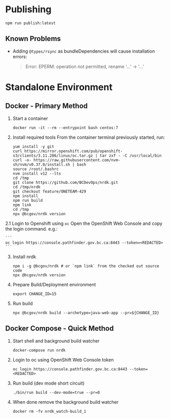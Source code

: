 # Publishing

```
npm run publish:latest
```

## Known Problems

- Adding `@types/rsync` as bundleDependencies will cause installation errors:
  > Error: EPERM: operation not permitted, rename '...' -> '...'

# Standalone Environment

## Docker - Primary Method

1. Start a container

   ```
   docker run -it --rm --entrypoint bash centos:7
   ```

2. Install required tools
   From the container terminal previously started, run:

   ```
   yum install -y git
   curl https://mirror.openshift.com/pub/openshift-v3/clients/3.11.286/linux/oc.tar.gz | tar zxf - -C /usr/local/bin
   curl -o- https://raw.githubusercontent.com/nvm-sh/nvm/v0.37.0/install.sh | bash
   source /root/.bashrc
   nvm install v12 --lts
   cd /tmp
   git clone https://github.com/BCDevOps/nrdk.git
   cd /tmp/nrdk
   git checkout feature/ONETEAM-429
   npm install
   npm run build
   npm link
   cd /tmp
   npx @bcgov/nrdk version
   ```

2.1 Login to Openshift using `oc`
Open the OpenShift Web Console and copy the login command. e.g.:

    ```
    oc login https://console.pathfinder.gov.bc.ca:8443 --token=<REDACTED>
    ```

3. Install nrdk

   ```
   npm i -g @bcgov/nrdk # or `npm link` from the checked out source code
   npx @bcgov/nrdk version
   ```

4. Prepare Build/Deployment environment

   ```
   export CHANGE_ID=15
   ```

5. Run build

   ```
   npx @bcgov/nrdk build --archetype=java-web-app --pr=${CHANGE_ID}
   ```

## Docker Compose - Quick Method

1. Start shell and background build watcher

   ```
   docker-compose run nrdk
   ```

2. Login to oc using OpenShift Web Console token

   ```
   oc login https://console.pathfinder.gov.bc.ca:8443 --token=<REDACTED>
   ```

3. Run build (dev mode short circuit)

   ```
   ./bin/run build --dev-mode=true --pr=0
   ```

4. When done remove the background build watcher

   ```
   docker rm -fv nrdk_watch-build_1
   ```

